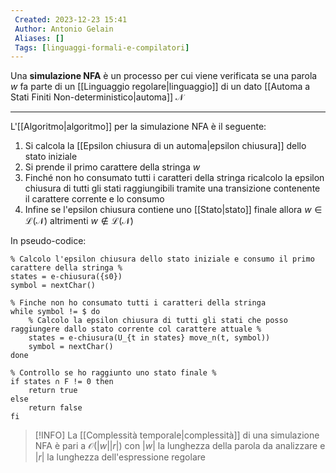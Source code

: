 ```yaml
---
 Created: 2023-12-23 15:41
 Author: Antonio Gelain
 Aliases: []
 Tags: [linguaggi-formali-e-compilatori]
---
```

    
Una **simulazione NFA** è un processo per cui viene verificata se una parola $w$ fa parte di un [[Linguaggio regolare|linguaggio]] di un dato [[Automa a Stati Finiti Non-deterministico|automa]] $\mathcal{N}$

---

L'[[Algoritmo|algoritmo]] per la simulazione NFA è il seguente:
1. Si calcola la [[Epsilon chiusura di un automa|epsilon chiusura]] dello stato iniziale
2. Si prende il primo carattere della stringa $w$
3. Finché non ho consumato tutti i caratteri della stringa ricalcolo la epsilon chiusura di tutti gli stati raggiungibili tramite una transizione contenente il carattere corrente e lo consumo
4. Infine se l'epsilon chiusura contiene uno [[Stato|stato]] finale allora $w \in \mathcal{L(N)}$ altrimenti $w \notin \mathcal{L(N)}$

In pseudo-codice:
```
% Calcolo l'epsilon chiusura dello stato iniziale e consumo il primo carattere della stringa %
states = e-chiusura({s0})
symbol = nextChar()

% Finche non ho consumato tutti i caratteri della stringa
while symbol != $ do
    % Calcolo la epsilon chiusura di tutti gli stati che posso raggiungere dallo stato corrente col carattere attuale %
    states = e-chiusura(U_{t in states} move_n(t, symbol))
    symbol = nextChar()
done

% Controllo se ho raggiunto uno stato finale %
if states ∩ F != 0 then
    return true
else
    return false
fi
```

> [!INFO] La [[Complessità temporale|complessità]] di una simulazione NFA è pari a $\mathcal{O}(|w||r|)$ con $|w|$ la lunghezza della parola da analizzare e $|r|$ la lunghezza dell'espressione regolare
